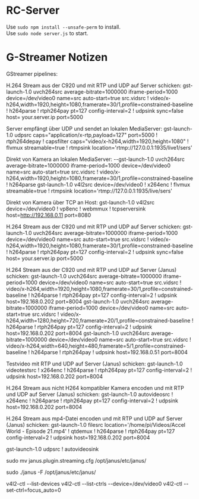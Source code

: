# RC-Server

Use ```sudo npm install --unsafe-perm``` to install.<br>
Use ```sudo node server.js``` to start.<br>

# G-Streamer Notizen

GStreamer pipelines:

H.264 Stream aus der C920 und mit RTP und UDP auf Server schicken:
gst-launch-1.0 uvch264src average-bitrate=1000000 iframe-period=1000 device=/dev/video0 name=src auto-start=true src.vidsrc ! video/x-h264,width=1920,height=1080,framerate=30/1,profile=constrained-baseline ! h264parse ! rtph264pay pt=127 config-interval=2 ! udpsink sync=false host= your.server.ip port=5000 

Server empfängt über UDP und sendet an lokalen MediaServer:
gst-launch-1.0 udpsrc caps="application/x-rtp,payload=127" port=5000 ! rtph264depay ! capsfilter caps="video/x-h264,width=1920,height=1080" ! flvmux streamable=true ! rtmpsink location='rtmp://127.0.0.1:1935/live1/sers'

Direkt von Kamera an lokalen MediaServer:
--gst-launch-1.0 uvch264src average-bitrate=1000000 iframe-period=1000 device=/dev/video0 name=src auto-start=true src.vidsrc ! video/x-h264,width=1920,height=1080,framerate=30/1,profile=constrained-baseline ! h264parse 
gst-launch-1.0 v4l2src device=/dev/video0 ! x264enc ! flvmux streamable=true ! rtmpsink location='rtmp://127.0.0.1:1935/live/sers'

Direkt von Kamera über TCP an Host:
gst-launch-1.0 v4l2src device=/dev/video0 ! vp8enc ! webmmux ! tcpserversink host=http://192.168.0.11 port=8080

H.264 Stream aus der C920 und mit RTP und UDP auf Server schicken:
gst-launch-1.0 uvch264src average-bitrate=1000000 iframe-period=1000 device=/dev/video0 name=src auto-start=true src.vidsrc ! video/x-h264,width=1920,height=1080,framerate=30/1,profile=constrained-baseline ! h264parse ! rtph264pay pt=127 config-interval=2 ! udpsink sync=false host= your.server.ip port=5000

H.264 Stream aus der C920 und mit RTP und UDP auf Server (Janus) schicken:
gst-launch-1.0 uvch264src average-bitrate=1000000 iframe-period=1000 device=/dev/video0 name=src auto-start=true src.vidsrc ! video/x-h264,width=1920,height=1080,framerate=30/1,profile=constrained-baseline ! h264parse ! rtph264pay pt=127 config-interval=2 ! udpsink host=192.168.0.202 port=8004
gst-launch-1.0 uvch264src average-bitrate=1000000 iframe-period=1000 device=/dev/video0 name=src auto-start=true src.vidsrc ! video/x-h264,width=1280,height=720,framerate=20/1,profile=constrained-baseline ! h264parse ! rtph264pay pt=127 config-interval=2 ! udpsink host=192.168.0.202 port=8004
gst-launch-1.0 uvch264src average-bitrate=1000000 device=/dev/video0 name=src auto-start=true src.vidsrc ! video/x-h264,width=640,height=480,framerate=5/1,profile=constrained-baseline ! h264parse ! rtph264pay ! udpsink host=192.168.0.51 port=8004

Testvideo mit RTP und UDP auf Server (Janus) schicken:
gst-launch-1.0 videotestsrc ! x264enc ! h264parse ! rtph264pay pt=127 config-interval=2 ! udpsink host=192.168.0.202 port=8004

H.264 Stream aus nicht H264 kompatibler Kamera encoden und mit RTP und UDP auf Server (Janus) schicken:
gst-launch-1.0 autovideosrc ! x264enc ! h264parse ! rtph264pay pt=127 config-interval=2 ! udpsink host=192.168.0.202 port=8004

H.264 Stream aus mp4-Datei encoden und mit RTP und UDP auf Server (Janus) schicken:
gst-launch-1.0 filesrc location='/home/pi/Videos/Accel World - Episode 21.mp4' ! qtdemux ! h264parse ! rtph264pay pt=127 config-interval=2 ! udpsink host=192.168.0.202 port=8004


gst-launch-1.0 udpsrc ! autovideosink

sudo mv janus.plugin.streaming.cfg /opt/janus/etc/janus/

sudo ./janus -F /opt/janus/etc/janus/

v4l2-ctl --list-devices
v4l2-ctl --list-ctrls --device=/dev/video0
v4l2-ctl --set-ctrl=focus_auto=0

